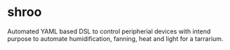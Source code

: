 # shroo

Automated YAML based DSL to control peripherial devices with intend purpose to automate humidification, fanning, heat and light for a tarrarium.


